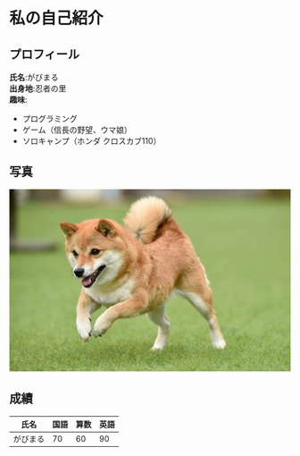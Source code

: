 # 私の自己紹介

## プロフィール
**氏名**:がびまる  
**出身地**:忍者の里  
**趣味**:
- プログラミング
- ゲーム（信長の野望、ウマ娘）
- ソロキャンプ（ホンダ クロスカブ110）

## 写真
![猫の写真](img.jpg)

## 成績
|氏名|国語|算数|英語|
|--|--|--|--|
|がびまる|70|60|90|
